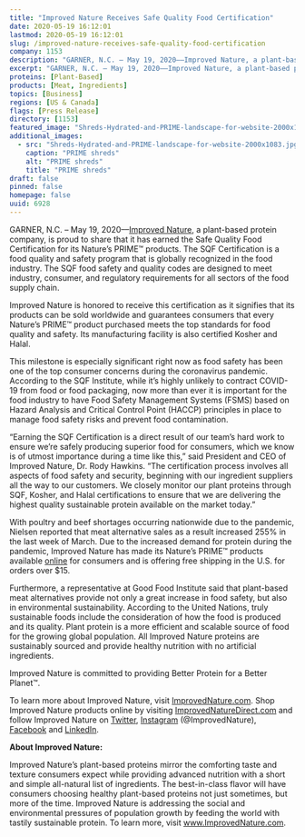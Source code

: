 ```yaml
---
title: "Improved Nature Receives Safe Quality Food Certification"
date: 2020-05-19 16:12:01
lastmod: 2020-05-19 16:12:01
slug: /improved-nature-receives-safe-quality-food-certification
company: 1153
description: "GARNER, N.C. – May 19, 2020––Improved Nature, a plant-based protein company, is proud to share that it has earned the Safe Quality Food Certification for its Nature’s PRIME™ products. The SQF Certification is a food quality and safety program that is globally recognized in the food industry. The SQF food safety and quality codes are designed to meet industry, consumer, and regulatory requirements for all sectors of the food supply chain."
excerpt: "GARNER, N.C. – May 19, 2020––Improved Nature, a plant-based protein company, is proud to share that it has earned the Safe Quality Food Certification for its Nature’s PRIME™ products. The SQF Certification is a food quality and safety program that is globally recognized in the food industry. The SQF food safety and quality codes are designed to meet industry, consumer, and regulatory requirements for all sectors of the food supply chain."
proteins: [Plant-Based]
products: [Meat, Ingredients]
topics: [Business]
regions: [US & Canada]
flags: [Press Release]
directory: [1153]
featured_image: "Shreds-Hydrated-and-PRIME-landscape-for-website-2000x1083.jpg"
additional_images:
  - src: "Shreds-Hydrated-and-PRIME-landscape-for-website-2000x1083.jpg"
    caption: "PRIME shreds"
    alt: "PRIME shreds"
    title: "PRIME shreds"
draft: false
pinned: false
homepage: false
uuid: 6928
---
```

<p>GARNER, N.C. – May 19, 2020––<a href="https://improvednature.com/">Improved Nature</a>, a plant-based protein company, is proud to share that it has earned the Safe Quality Food Certification for its Nature’s PRIME™ products. The SQF Certification is a food quality and safety program that is globally recognized in the food industry. The SQF food safety and quality codes are designed to meet industry, consumer, and regulatory requirements for all sectors of the food supply chain.</p>
<p>Improved Nature is honored to receive this certification as it signifies that its products can be sold worldwide and guarantees consumers that every Nature’s PRIME™ product purchased meets the top standards for food quality and safety. Its manufacturing facility is also certified Kosher and Halal.</p>
<p>This milestone is especially significant right now as food safety has been one of the top consumer concerns during the coronavirus pandemic. According to the SQF Institute, while it’s highly unlikely to contract COVID-19 from food or food packaging, now more than ever it is important for the food industry to have Food Safety Management Systems (FSMS) based on Hazard Analysis and Critical Control Point (HACCP) principles in place to manage food safety risks and prevent food contamination.</p>
<p>“Earning the SQF Certification is a direct result of our team’s hard work to ensure we’re safely producing superior food for consumers, which we know is of utmost importance during a time like this,” said President and CEO of Improved Nature, Dr. Rody Hawkins. “The certification process involves all aspects of food safety and security, beginning with our ingredient suppliers all the way to our customers. We closely monitor our plant proteins through SQF, Kosher, and Halal certifications to ensure that we are delivering the highest quality sustainable protein available on the market today.”</p>
<p>With poultry and beef shortages occurring nationwide due to the pandemic, Nielsen reported that meat alternative sales as a result increased 255% in the last week of March. Due to the increased demand for protein during the pandemic, Improved Nature has made its Nature’s PRIME™ products available <a href="https://improvednaturedirect.com/">online</a> for consumers and is offering free shipping in the U.S. for orders over $15.</p>
<p>Furthermore, a representative at Good Food Institute said that plant-based meat alternatives provide not only a great increase in food safety, but also in environmental sustainability. According to the United Nations, truly sustainable foods include the consideration of how the food is produced and its quality. Plant protein is a more efficient and scalable source of food for the growing global population. All Improved Nature proteins are sustainably sourced and provide healthy nutrition with no artificial ingredients.</p>
<p>Improved Nature is committed to providing Better Protein for a Better Planet™.</p>
<p>To learn more about Improved Nature, visit <a href="https://improvednature.com/">ImprovedNature.com</a>. Shop Improved Nature products online by visiting <a href="http://www.improvednaturedirect.com/">ImprovedNatureDirect.com</a> and follow Improved Nature on <a href="https://twitter.com/ImprovedNature">Twitter</a>, <a href="https://www.instagram.com/improvednature/">Instagram</a> (@ImprovedNature), <a href="https://www.facebook.com/ImprovedNature/">Facebook</a> and <a href="https://www.linkedin.com/company/improved-nature/">LinkedIn</a>.</p>
<p><strong>About Improved Nature:</strong></p>
<p>Improved Nature’s plant-based proteins mirror the comforting taste and texture consumers expect while providing advanced nutrition with a short and simple all-natural list of ingredients. The best-in-class flavor will have consumers choosing healthy plant-based proteins not just sometimes, but more of the time. Improved Nature is addressing the social and environmental pressures of population growth by feeding the world with tastily sustainable protein. To learn more, visit <a href="http://www.ImprovedNature.com">www.ImprovedNature.com</a>.</p>
